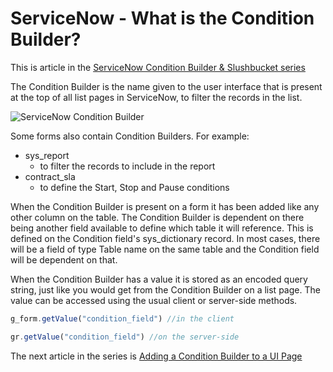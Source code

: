 # ServiceNow  - What is the Condition Builder? 
This is article in the [ServiceNow Condition Builder & Slushbucket series](https://robhumphries5.github.io/2023/01/17/servicenow-condition-builder-and-slushbucket-series.html)

The Condition Builder is the name given to the user interface that is present at the top of all list pages in ServiceNow, to filter the records in the list.

![ServiceNow Condition Builder](https://servicenow-be-prod.servicenow.com/bundle/tokyo-platform-user-interface/page/use/common-ui-elements/image/ExampleConditionActiveIsTrueAndCallerIsNotEmpty.png?_LANG=enus)

Some forms also contain Condition Builders. For example:
 - sys_report
   - to filter the records to include in the report 
 - contract_sla
   - to define the Start, Stop and Pause conditions

When the Condition Builder is present on a form it has been added like any other column on the table. The Condition Builder is dependent on there being another field available to define which table it will reference. This is defined on the Condition field's sys_dictionary record. In most cases, there will be a field of type Table name on the same table and the Condition field will be dependent on that. 

When the Condition Builder has a value it is stored as an encoded query string, just like you would get from the Condition Builder on a list page. The value can be accessed using the usual client or server-side methods.
```js
g_form.getValue("condition_field") //in the client

gr.getValue("condition_field") //on the server-side
```
The next article in the series is [Adding a Condition Builder to a UI Page]()
